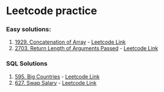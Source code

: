 # Leetcode practice

### Easy solutions:

1. [1929. Concatenation of Array](./1929.%20Concatenation%20of%20Array) - [Leetcode Link](https://leetcode.com/problems/concatenation-of-array/)
2. [2703. Return Length of Arguments Passed](./2703.%20Return%20Length%20of%20Arguments%20Passed) - [Leetcode Link](https://leetcode.com/problems/return-length-of-arguments-passed)

### SQL Solutions
1. [595. Big Countries](SQL-Practice-Questions/595-big-countries.sql) - [Leetcode Link](https://leetcode.com/problems/big-countries)
2. [627. Swap Salary](SQL-Practice-Questions/627-swap-salary.sql) - [Leetcode Link](https://leetcode.com/problems/swap-salary)